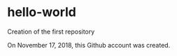 # hello-world
Creation of the first repository

On November 17, 2018, this Github account was created.
